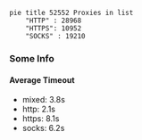 
```mermaid
pie title 52552 Proxies in list
    "HTTP" : 28968
    "HTTPS": 10952
    "SOCKS" : 19210
```

### Some Info
#### Average Timeout

- mixed: 3.8s
- http: 2.1s
- https: 8.1s
- socks: 6.2s